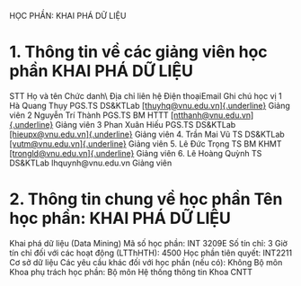 HỌC PHẦN: KHAI PHÁ DỮ LIỆU
# 1. Thông tin về các giảng viên học phần KHAI PHÁ DỮ LIỆU
STT Họ và tên Chức danh\ Địa chỉ liên hệ Điện thoạiEmail Ghi chú học vị 1 Hà Quang Thụy PGS.TS DS&KTLab [[thuyhq\@vnu.edu.vn]{.underline}](mailto:thuyhq@vnu.edu.vn) Giảng viên 2 Nguyễn Trí Thành PGS.TS BM HTTT [[ntthanh\@vnu.edu.vn]{.underline}](mailto:ntthanh@vnu.edu.vn) Giảng viên 3 Phan Xuân Hiếu PGS.TS DS&KTLab [[hieupx\@vnu.edu.vn]{.underline}](mailto:hieupx@vnu.edu.vn) Giảng viên 4\. Trần Mai Vũ TS DS&KTLab [[vutm\@vnu.edu.vn]{.underline}](mailto:vutm@vnu.edu.vn) Giảng viên 5\. Lê Đức Trọng TS BM KHMT [[trongld\@vnu.edu.vn]{.underline}](mailto:trongld@vnu.edu.vn) Giảng viên 6\. Lê Hoàng Quỳnh TS DS&KTLab lhquynh\@vnu.edu.vn Giảng viên
# 2. Thông tin chung về học phần Tên học phần: KHAI PHÁ DỮ LIỆU
Khai phá dữ liệu (Data Mining) Mã số học phần: INT 3209E Số tín chỉ: 3 Giờ tín chỉ đối với các hoạt động (LTThHTH): 4500 Học phần tiên quyết: INT2211 Cơ sở dữ liệu Các yêu cầu khác đối với học phần (nếu có): Không Bộ môn Khoa phụ trách học phần: Bộ môn Hệ thống thông tin Khoa CNTT
